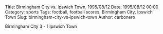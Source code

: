 Title: Birmingham City vs. Ipswich Town, 1995/08/12
Date: 1995/08/12 00:00
Category: sports
Tags: football, football scores, Birmingham City, Ipswich Town
Slug: birmingham-city-vs-ipswich-town
Author: carbonero


Birmingham City 3 - 1 Ipswich Town
